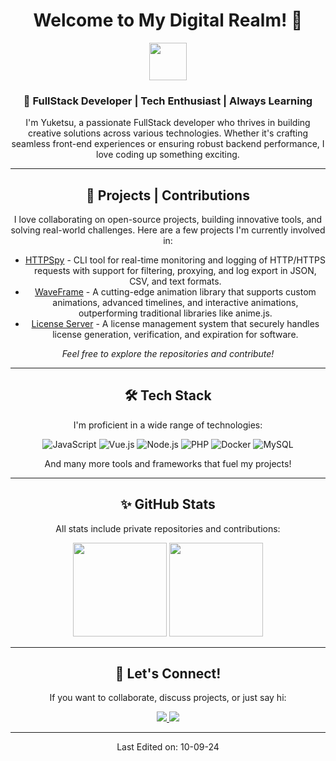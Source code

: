 <h1 align="center">Welcome to My Digital Realm! 🌌</h1>

<p align="center">
  <img src="https://media.giphy.com/media/xT9IgzoKnwFNmISR8I/giphy.gif" width="60">
</p>

<div align="center">

### 👾 FullStack Developer | Tech Enthusiast | Always Learning

I'm Yuketsu, a passionate FullStack developer who thrives in building creative solutions across various technologies. Whether it's crafting seamless front-end experiences or ensuring robust backend performance, I love coding up something exciting.

</div>

---

<div align="center">
  <h2>🚀 Projects | Contributions</h2>
  <p>I love collaborating on open-source projects, building innovative tools, and solving real-world challenges. Here are a few projects I'm currently involved in:</p>

  - [HTTPSpy](https://github.com/YuketsuSh/HttpSpy) - CLI tool for real-time monitoring and logging of HTTP/HTTPS requests with support for filtering, proxying, and log export in JSON, CSV, and text formats.
  - [WaveFrame](https://github.com/YuketsuSh/WaveFrame) - A cutting-edge animation library that supports custom animations, advanced timelines, and interactive animations, outperforming traditional libraries like anime.js.
  - [License Server](https://github.com/YuketsuSh/license-server) - A license management system that securely handles license generation, verification, and expiration for software.

  *Feel free to explore the repositories and contribute!*
</div>

---

<div align="center">
  <h2>🛠️ Tech Stack</h2>
  <p>I'm proficient in a wide range of technologies:</p>

  ![JavaScript](https://img.shields.io/badge/JavaScript-ES6%2B-yellow?style=for-the-badge&logo=javascript&logoColor=white)
  ![Vue.js](https://img.shields.io/badge/Vue.js-3.0-green?style=for-the-badge&logo=vue.js&logoColor=white)
  ![Node.js](https://img.shields.io/badge/Node.js-v16.0-green?style=for-the-badge&logo=node.js&logoColor=white)
  ![PHP](https://img.shields.io/badge/PHP-v8.0-blue?style=for-the-badge&logo=php&logoColor=white)
  ![Docker](https://img.shields.io/badge/Docker-Compose-blue?style=for-the-badge&logo=docker&logoColor=white)
  ![MySQL](https://img.shields.io/badge/MySQL-v8.0-orange?style=for-the-badge&logo=mysql&logoColor=white)

  <p>And many more tools and frameworks that fuel my projects!</p>
</div>

---

<div align="center">
  <h2>✨ GitHub Stats</h2>
  <p>All stats include private repositories and contributions:</p>
  <img height="150" src="https://gitstats.velyorix.com/?username=YuketsuSh&theme=tokyonight&show_icons=true&include_all_commits=true&count_private=true" />
  <img height="150" src="https://gitstats.velyorix.com/top-langs/?username=YuketsuSh&theme=tokyonight&size_weight=0.5&count_weight=0.5" />
</div>

---

<div align="center">
  <h2>💬 Let's Connect!</h2>
  <p>If you want to collaborate, discuss projects, or just say hi:</p>
  <a href="https://discordapp.com/users/968431686348054588" target="_blank">
    <img src="https://img.shields.io/badge/Discord-Yuketsu-blue?style=for-the-badge&logo=discord&logoColor=white">
  </a>
  <a href="mailto:contact@velyorix.com" target="_blank">
    <img src="https://img.shields.io/badge/Email-contact%40velyorix.com-red?style=for-the-badge&logo=gmail&logoColor=white">
  </a>
</div>

---

<p align="center">Last Edited on: 10-09-24</p>
